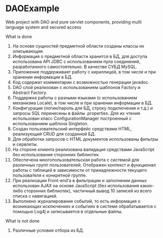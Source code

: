 # DAOExample
Web project with DAO and pure servlet components, providing multi language system and secured access

What is done
1. На основе сущностей предметной области созданы классы их описывающие. 
2. Информация о предметной области хранится в БД, для доступа использована API JDBC с использованием пула соединений, разработанного самостоятельно. В качестве СУБД MySQL.
3. Приложение поддерживает работу с кириллицей, в том числе и при хранении информации в БД.
4. Код содержит комментарии с возможностью генерации javadoc.
5. DAO слой реализован с использованием шаблонов Factory и Abstract Factory.
6. Поддержка работы с разными языками (с использованием механизма Locale), в том числе и при хранении информации в БД.
7. Конфигурация (логин/пароль для БД, строку подключения и т.д.) и запросы SQL перенесены в файлы .properties. Для их чтения использован класс ConfigurationManager построенный с использованием шаблона Singleton.
8. Создан пользовательский интерфейс средствами HTML, реализующий CRUD для созданной БД.
9. Для обработки запросов с HTML документов использованы фильтры и сервлеты.
10. На стороне клиента реализована валидация средствами JavaScript без использования сторонних библиотек.
11. Обеспечена  многопользовательская работа  с  системой  для  различных  групп пользователей. Отображен контекст и функционал работы с таблицей в зависимости от принадлежности текущего пользователя к конкретной группе.
12. При реализации Front-end’а в фильтрации и заполнении данных использован AJAX на основе JavaScript (без  использования  каких-либо  сторонних  библиотек), частичный вывод 10 записей из всего списка с навигацией.
13. Выполнено журналирование  событий,  то  есть  информация  о  возникающих исключениях и событиях в системе обрабатывается с помощью Log4j и записывается в отдельные файлы.

What is not done
1. Различные условия отбора из БД.
